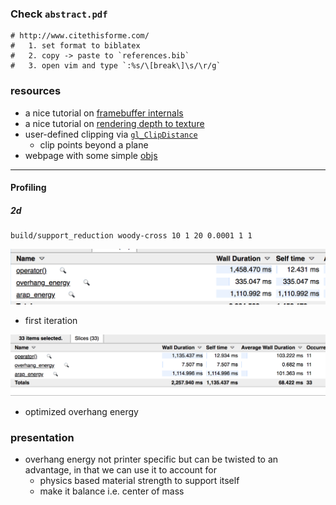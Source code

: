 

###  Check `abstract.pdf`


```
# http://www.citethisforme.com/
#   1. set format to biblatex
#   2. copy -> paste to `references.bib`
#   3. open vim and type `:%s/\[break\]\s/\r/g`
```


### resources


+ a nice tutorial on [framebuffer internals](http://www.songho.ca/opengl/gl_fbo.html)
+ a nice tutorial on [rendering depth to texture](https://paroj.github.io/gltut/Positioning/Tut05%20Overlap%20and%20Depth%20Buffering.html)
+ user-defined clipping via [`gl_ClipDistance`](https://www.khronos.org/opengl/wiki/Vertex_Post-Processing)
    + clip points beyond a plane
+ webpage with some simple [objs](https://people.sc.fsu.edu/~jburkardt/data/obj/cube.obj)


---

#### Profiling 

##### 2d

```
build/support_reduction woody-cross 10 1 20 0.0001 1 1
```

![](2018-11-26-22-05-54.png)
+ first iteration



![](2018-11-26-23-04-03.png)
+ optimized overhang energy



### presentation 

+ overhang energy not printer specific but can be twisted to an advantage, in that we can use it to account for 
    + physics based material strength to support itself
    + make it balance i.e. center of mass